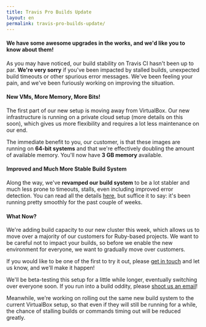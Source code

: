 ```yaml
---
title: Travis Pro Builds Update
layout: en
permalink: travis-pro-builds-update/
---
```

#### We have some awesome upgrades in the works, and we'd like you to know about them!

As you may have noticed, our build stability on Travis CI hasn't been up to par.
**We're very sorry** if you've been impacted by stalled builds, unexpected build
timeouts or other spurious error messages. We've been feeling your pain, and
we've been furiously working on improving the situation.

#### New VMs, More Memory, More Bits!

The first part of our new setup is moving away from VirtualBox. Our new
infrastructure is running on a private cloud setup (more details on this soon),
which gives us more flexibility and requires a lot less maintenance on our end.

The immediate benefit to you, our customer, is that these images are running on
**64-bit systems** and that we're effectively doubling the amount of available
memory. You'll now have **3 GB memory** available.

#### Improved and Much More Stable Build System

Along the way, we've **revamped our build system** to be a lot stabler and much
less prone to timeouts, stalls, even including improved error detection. You can
read all the details
[here](http://about.travis-ci.org/blog/2013-01-25-the-worker-gets-a-revamp/),
but suffice it to say: it's been running pretty smoothly for the past couple of
weeks.

#### What Now?

We're adding build capacity to our new cluster this week, which allows us to
move over a majority of our customers for Ruby-based projects. We want to be
careful not to impact your builds, so before we enable the new environment for
everyone, we want to gradually move over customers.

If you would like to be one of the first to try it out, please [get in
touch](mailto:support@travis-ci.com) and let us know, and we'll make it happen!

We'll be beta-testing this setup for a little while longer, eventually switching
over everyone soon. If you run into a build oddity, please [shoot us an
email](mailto:support@travis-ci.com)!

Meanwhile, we're working on rolling out the same new build system to the current
VirtualBox setup, so that even if they will still be running for a while, the
chance of stalling builds or commands timing out will be reduced greatly.
